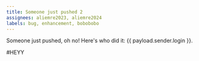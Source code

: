 ```yaml
---
title: Someone just pushed 2
assignees: aliemre2023, aliemre2024
labels: bug, enhancement, bobobobo
---
```

Someone just pushed, oh no! Here's who did it: {{ payload.sender.login }}.

#HEYY